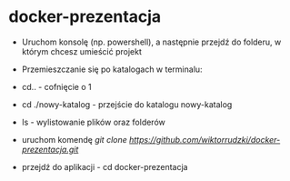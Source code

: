 ﻿# docker-prezentacja

 - Uruchom konsolę (np. powershell), a następnie przejdź do folderu, w którym chcesz umieścić projekt

 - Przemieszczanie się po katalogach w terminalu:
 - cd.. - cofnięcie o 1
 - cd ./nowy-katalog - przejście do katalogu nowy-katalog
 - ls - wylistowanie plików oraz folderów

 - uruchom komendę *git clone https://github.com/wiktorrudzki/docker-prezentacja.git*

 - przejdź do aplikacji - cd docker-prezentacja

